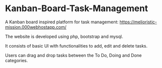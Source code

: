# Kanban-Board-Task-Management
A Kanban board inspired platform for task management: https://melioristic-mission.000webhostapp.com/

The website is developed using php, bootstrap and mysql.

It consists of basic UI with functionalities to add, edit and delete tasks.

Users can drag and drop tasks between the To Do, Doing and Done categories.

